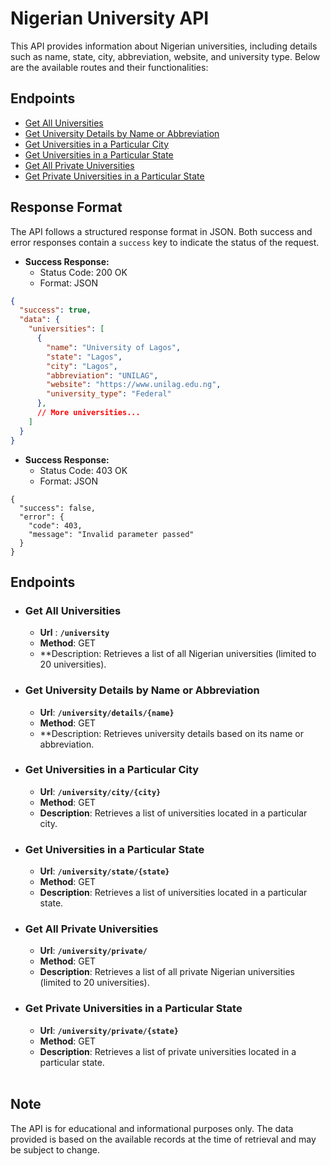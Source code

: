 # Nigerian University API

This API provides information about Nigerian universities, including details such as name, state, city, abbreviation, website, and university type. Below are the available routes and their functionalities:


## Endpoints

- [Get All Universities](#get-all-universities)
- [Get University Details by Name or Abbreviation](#get-university-details-by-name-or-abbreviation)
- [Get Universities in a Particular City](#get-universities-in-a-particular-city)
- [Get Universities in a Particular State](#get-universities-in-a-particular-state)
- [Get All Private Universities](#get-all-private-universities)
- [Get Private Universities in a Particular State](#get-private-universities-in-a-particular-state)

## Response Format

The API follows a structured response format in JSON. Both success and error responses contain a `success` key to indicate the status of the request.

- **Success Response:**
  - Status Code: 200 OK
  - Format: JSON

```json
{
  "success": true,
  "data": {
    "universities": [
      {
        "name": "University of Lagos",
        "state": "Lagos",
        "city": "Lagos",
        "abbreviation": "UNILAG",
        "website": "https://www.unilag.edu.ng",
        "university_type": "Federal"
      },
      // More universities...
    ]
  }
}
```



- **Success Response:**
  - Status Code: 403 OK
  - Format: JSON

``` 
{
  "success": false,
  "error": {
    "code": 403,
    "message": "Invalid parameter passed"
  }
}
```

       

## Endpoints

- ### Get All Universities
    - **Url** : **`/university`**
    - **Method**: GET
    - **Description: Retrieves a list of all Nigerian universities (limited to 20 universities).

- ### Get University Details by Name or Abbreviation
    - **Url**: **`/university/details/{name}`**
    - **Method**: GET
    - **Description: Retrieves university details based on its name or abbreviation.

- ### Get Universities in a Particular City
    - **Url**: **`/university/city/{city}`**
    - **Method**: GET
    - **Description**: Retrieves a list of universities located in a particular city.
    
- ### Get Universities in a Particular State
    - **Url**: **`/university/state/{state}`**
    - **Method**: GET
    - **Description**: Retrieves a list of universities located in a particular state.
- ### Get All Private Universities
    - **Url**: **`/university/private/`**
    - **Method**: GET
    - **Description**: Retrieves a list of all private Nigerian universities (limited to 20 universities).
- ### Get Private Universities in a Particular State
    - **Url**: **`/university/private/{state}`**
    - **Method**: GET
    - **Description**: Retrieves a list of private universities located in a particular state.
    <br>
  
## Note
The API is for educational and informational purposes only.
The data provided is based on the available records at the time of retrieval and may be subject to change.
